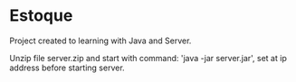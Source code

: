 # Estoque
Project created to learning with Java and Server.

Unzip file server.zip and start with command: 'java -jar server.jar', set at ip address before starting server.
